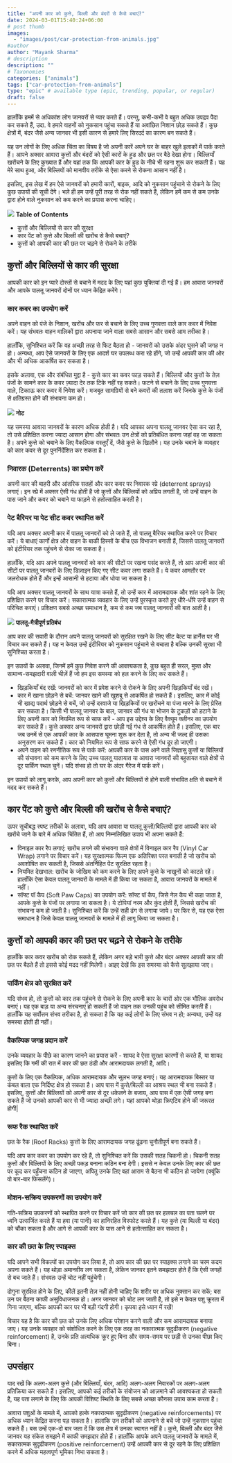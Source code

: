 ```yaml
---
title: "अपनी कार को कुत्ते, बिल्ली और बंदरों से कैसे बचाएं?"
date: 2024-03-01T15:40:24+06:00
# post thumb
images:
  - "images/post/car-protection-from-animals.jpg"
#author
author: "Mayank Sharma"
# description
description: ""
# Taxonomies
categories: ["animals"]
tags: ["car-protection-from-animals"]
type: "epic" # available type (epic, trending, popular, or regular)
draft: false
---
```


हालाँकि हममें से अधिकांश लोग जानवरों से प्यार करते हैं। परन्तु, कभी-कभी वे बहुत अधिक उपद्रव पैदा कर सकते हैं, उदा. वे हमारे वाहनों को नुकसान पहुंचा सकते हैं या अवांछित निशान छोड़ सकते हैं। कुछ क्षेत्रों में, बंदर जैसे अन्य जानवर भी इसी कारण से हमारे लिए सिरदर्द का कारण बन सकते हैं।

यह उन लोगों के लिए अधिक चिंता का विषय है जो अपनी कारें अपने घर के बाहर खुले इलाकों में पार्क करते हैं। आपने अक्सर आवारा कुत्तों और बंदरों को ऐसी कारों के हुड और छत पर बैठे देखा होगा। बिल्लियाँ खरोंचने के लिए कुख्यात हैं और यहां तक कि आपकी कार के हुड के नीचे भी रहना शुरू कर सकती हैं। यह मेरे साथ हुआ, और बिल्लियों को मानवीय तरीके से ऐसा करने से रोकना आसान नहीं है।

इसलिए, इस लेख में हम ऐसे जानवरों को हमारी कारों, बाइक, आदि को नुकसान पहुंचाने से रोकने के लिए कुछ उपायों की सूची देंगे। भले ही हम उन्हें पूरी तरह से रोक नहीं सकते हैं, लेकिन हमें कम से कम उनके द्वारा होने वाले नुकसान को कम करने का प्रयास करना चाहिए।

<div class="toc-mak">
<img src="../../../images/pencil.png">
<b>Table of Contents</b>
<ul>
<li>कुत्तों और बिल्लियों से कार की सुरक्षा</li>
<li>कार पेंट को कुत्ते और बिल्ली की खरोंच से कैसे बचाएं?</li>
<li>कुत्तों को आपकी कार की छत पर चढ़ने से रोकने के तरीके</li>
</ul>
</div>

## कुत्तों और बिल्लियों से कार की सुरक्षा

आपकी कार को इन प्यारे दोस्तों से बचाने में मदद के लिए यहां कुछ युक्तियां दी गई हैं। हम आवारा जानवरों और आपके पालतू जानवरों दोनों पर ध्यान केंद्रित करेंगे।

### कार कवर का उपयोग करें

अपने वाहन को पंजे के निशान, खरोंच और फर से बचाने के लिए उच्च गुणवत्ता वाले कार कवर में निवेश करें। यह संभवतः वाहन मालिकों द्वारा अपनाया जाने वाला सबसे आसान और सबसे आम तरीका है।

हालाँकि, सुनिश्चित करें कि वह अच्छी तरह से फिट बैठता हो - जानवरों को उसके अंदर घुसने की जगह न हो। अन्यथा, आप ऐसे जानवरों के लिए एक आदर्श घर उपलब्ध करा रहे होंगे, जो उन्हें आपकी कार की ओर और भी अधिक आकर्षित कर सकता है।

इसके अलावा, एक और संबंधित मुद्दा है - कुत्ते कार का कवर फाड़ सकते हैं। बिल्लियों और कुत्तों के तेज़ पंजों के सामने कार के कवर ज़्यादा देर तक टिके नहीं रह सकते। फटने से बचाने के लिए उच्च गुणवत्ता वाले, टिकाऊ कार कवर में निवेश करें। मजबूत सामग्रियों से बने कवरों की तलाश करें जिनके कुत्ते के पंजों से क्षतिग्रस्त होने की संभावना कम हो।

<div class="toc-mak">
  <img src="../../../images/pencil.png">
  <b>नोट</b><br>

यह समस्या आवारा जानवरों के कारण अधिक होती है। यदि आपका अपना पालतू जानवर ऐसा कर रहा है, तो उसे प्रशिक्षित करना ज्यादा आसान होगा और संभवतः उन क्षेत्रों को प्रतिबंधित करना जहां वह जा सकता है। अपने कुत्ते को चबाने के लिए वैकल्पिक वस्तुएँ दें, जैसे कुत्ते के खिलौने। यह उनके चबाने के व्यवहार को कार कवर से दूर पुनर्निर्देशित कर सकता है।
</div>

### निवारक (Deterrents) का प्रयोग करें

अपनी कार की बाहरी और आंतरिक सतहों और कार कवर पर निवारक स्प्रे (deterrent sprays) लगाएं। इन स्प्रे में अक्सर ऐसी गंध होती है जो कुत्तों और बिल्लियों को अप्रिय लगती है, जो उन्हें वाहन के पास जाने और कवर को चबाने या फाड़ने से हतोत्साहित करती है।

<!-- रिकारो कुत्ता विकर्षक कार कवर (recaro dog repellent car cover) -->

### पेट बैरियर या पेट सीट कवर स्थापित करें

यदि आप अक्सर अपनी कार में पालतू जानवरों को ले जाते हैं, तो पालतू बैरियर स्थापित करने पर विचार करें। ये बाधाएं कार्गो क्षेत्र और वाहन के बाकी हिस्सों के बीच एक विभाजन बनाती हैं, जिससे पालतू जानवरों को इंटीरियर तक पहुंचने से रोका जा सकता है।

हालाँकि, यदि आप अपने पालतू जानवरों को कार की सीटों पर रखना पसंद करते हैं, तो आप अपनी कार की सीटों पर पालतू जानवरों के लिए डिज़ाइन किए गए सीट कवर लगा सकते हैं। ये कवर आमतौर पर जलरोधक होते हैं और इन्हें आसानी से हटाया और धोया जा सकता है।

यदि आप अक्सर पालतू जानवरों के साथ यात्रा करते हैं, तो उन्हें कार में आरामदायक और शांत रहने के लिए प्रशिक्षित करने पर विचार करें। सकारात्मक व्यवहार के लिए उन्हें पुरस्कृत करते हुए धीरे-धीरे उन्हें वाहन से परिचित कराएं। प्रशिक्षण सबसे अच्छा समाधान है, कम से कम जब पालतू जानवरों की बात आती है।

<div class="toc-mak">
  <img src="../../../images/pencil.png">
  <b>पालतू-मैत्रीपूर्ण प्रतिबंध</b><br>

आप कार की सवारी के दौरान अपने पालतू जानवरों को सुरक्षित रखने के लिए सीट बेल्ट या हार्नेस पर भी विचार कर सकते हैं। यह न केवल उन्हें इंटीरियर को नुकसान पहुंचाने से बचाता है बल्कि उनकी सुरक्षा भी सुनिश्चित करता है।
</div>

इन उपायों के अलावा, जिनमें हमें कुछ निवेश करने की आवश्यकता है, कुछ बहुत ही सरल, मुफ़्त और सामान्य-समझदारी वाली चीज़ें हैं जो हम इस समस्या को हल करने के लिए कर सकते हैं।
* खिड़कियाँ बंद रखें: जानवरों को कार में प्रवेश करने से रोकने के लिए अपनी खिड़कियाँ बंद रखें।
* कार में खाना छोड़ने से बचें: जानवर खाने की खुशबू से आकर्षित हो सकते हैं। इसलिए, कार में कोई भी खाद्य पदार्थ छोड़ने से बचें, जो उन्हें दरवाजे या खिड़कियों पर खरोंचने या पंजा मारने के लिए प्रेरित कर सकता है। किसी भी पालतू जानवर के बाल, जानवर की गंध या भोजन के टुकड़ों को हटाने के लिए अपनी कार को नियमित रूप से साफ करें - आप इस उद्देश्य के लिए वैक्यूम क्लीनर का उपयोग कर सकते हैं। कुत्ते अक्सर अन्य जानवरों द्वारा छोड़ी गई गंध से आकर्षित होते हैं। इसलिए, एक बार जब उनमें से एक आपकी कार के आसपास घूमना शुरू कर देता है, तो अन्य भी जल्द ही उसका अनुसरण कर सकते हैं। कार को नियमित रूप से साफ करने से ऐसी गंध दूर हो जाएगी।
* अपने वाहन को रणनीतिक रूप से पार्क करें: आपकी कार के पास आने वाले जिज्ञासु कुत्तों या बिल्लियों की संभावना को कम करने के लिए उच्च पालतू यातायात या आवारा जानवरों की बहुतायत वाले क्षेत्रों से दूर पार्किंग स्थल चुनें। यदि संभव हो तो घर के अंदर गैरेज में पार्क करें।

इन उपायों को लागू करके, आप अपनी कार को कुत्तों और बिल्लियों से होने वाली संभावित क्षति से बचाने में मदद कर सकते हैं।


## कार पेंट को कुत्ते और बिल्ली की खरोंच से कैसे बचाएं?

ऊपर सूचीबद्ध स्पष्ट तरीकों के अलावा, यदि आप आवारा या पालतू कुत्तों/बिल्लियों द्वारा आपकी कार को खरोंचे जाने के बारे में अधिक चिंतित हैं, तो आप निम्नलिखित उपाय भी अपना सकते हैं:
* विनाइल कार रैप लगाएं: खरोंच लगने की संभावना वाले क्षेत्रों में विनाइल कार रैप (Vinyl Car Wrap) लगाने पर विचार करें। यह सुरक्षात्मक फिल्म एक अतिरिक्त परत बनाती है जो खरोंच को अवशोषित कर सकती है, जिससे अंतर्निहित पेंट सुरक्षित रहता है।
* नियमित देखभाल: खरोंच के जोखिम को कम करने के लिए अपने कुत्ते के नाखूनों को काटते रहें। हालाँकि ऐसा केवल पालतू जानवरों के मामले में ही किया जा सकता है, आवारा जानवरों के मामले में नहीं।
* सॉफ्ट पॉ कैप (Soft Paw Caps) का उपयोग करें: सॉफ्ट पॉ कैप, जिसे नेल कैप भी कहा जाता है, आपके कुत्ते के पंजों पर लगाया जा सकता है। ये टोपियां नरम और कुंद होती हैं, जिससे खरोंच की संभावना कम हो जाती है। सुनिश्चित करें कि उन्हें सही ढंग से लगाया जाये। पर फिर से, यह एक ऐसा समाधान है जिसे केवल पालतू जानवरों के मामले में ही लागू किया जा सकता है।


## कुत्तों को आपकी कार की छत पर चढ़ने से रोकने के तरीके

हालाँकि कार कवर खरोंच को रोक सकते हैं, लेकिन अगर बड़े भारी कुत्ते और बंदर अक्सर आपकी कार की छत पर बैठते हैं तो इससे कोई मदद नहीं मिलेगी। आइए देखें कि इस समस्या को कैसे सुलझाया जाए।

### पार्किंग क्षेत्र को सुरक्षित करें

यदि संभव हो, तो कुत्तों को कार तक पहुंचने से रोकने के लिए अपनी कार के चारों ओर एक भौतिक अवरोध बनाएं। यह एक बाड़ या अन्य संरचनाएं हो सकती हैं जो वाहन तक उनकी पहुंच को सीमित करती हैं। हालाँकि यह सर्वोत्तम संभव तरीका है, हो सकता है कि यह कई लोगों के लिए संभव न हो; अन्यथा, उन्हें यह समस्या होती ही नहीं।

### वैकल्पिक जगह प्रदान करें

उनके व्यवहार के पीछे का कारण जानने का प्रयास करें - शायद वे ऐसा सुरक्षा कारणों से करते हैं, या शायद इसलिए कि गर्मी की रात में कार की छत ठंडी और आरामदायक लगती है, आदि।

कुत्तों के लिए एक वैकल्पिक, अधिक आरामदायक और सुलभ जगह बनाएं। यह आरामदायक बिस्तर या कंबल वाला एक निर्दिष्ट क्षेत्र हो सकता है। आप पास में कुत्ते/बिल्ली का आश्रय स्थल भी बना सकते हैं। इसलिए, कुत्तों और बिल्लियों को अपनी कार से दूर धकेलने के बजाय, आप पास में एक ऐसी जगह बना सकते हैं जो उनको आपकी कार से भी ज्यादा अच्छी लगे। यहां आपको थोड़ा क्रिएटिव होने की जरूरत होगी| 

### रूफ रैक स्थापित करें

छत के रैक (Roof Racks) कुत्तों के लिए आरामदायक जगह ढूंढना चुनौतीपूर्ण बना सकते हैं। 

यदि आप कार कवर का उपयोग कर रहे हैं, तो सुनिश्चित करें कि उसकी सतह चिकनी हो। चिकनी सतह कुत्तों और बिल्लियों के लिए अच्छी पकड़ बनाना कठिन बना देगी। इससे न केवल उनके लिए कार की छत पर कूद कर पहुँचना कठिन हो जाएगा, अपितु उनके लिए वहां आराम से बैठना भी कठिन हो जायेगा (क्यूंकि वो बार-बार फिसलेंगे)।

### मोशन-सक्रिय उपकरणों का उपयोग करें

गति-सक्रिय उपकरणों को स्थापित करने पर विचार करें जो कार की छत पर हलचल का पता चलने पर ध्वनि उत्सर्जित करते हैं या हवा (या पानी) का हानिरहित विस्फोट करते हैं। यह कुत्ते (या बिल्ली या बंदर) को चौंका सकता है और आगे से आपकी कार के पास आने से हतोत्साहित कर सकता है।

### कार की छत के लिए स्पाइक्स

यदि आपने सभी विकल्पों का उपयोग कर लिया है, तो आप कार की छत पर स्पाइक्स लगाने का चरम कदम अपना सकते हैं। यह थोड़ा अमानवीय लग सकता है, लेकिन जानवर इतने समझदार होते हैं कि ऐसी जगहों से बच जाते हैं। संभवतः उन्हें चोट नहीं पहुंचेगी।

दोगुना सुरक्षित होने के लिए, कीलें इतनी तेज़ नहीं होनी चाहिए कि शरीर पर अधिक नुक्सान कर सकें; बस उन पर बैठना काफी असुविधाजनक हो। अगर जानवर को चोट लग जाती है, तो इसे न केवल पशु क्रूरता में गिना जाएगा, बल्कि आपकी कार पर भी बड़ी गंदगी होगी। कृपया इसे ध्यान में रखें!

विचार यह है कि कार की छत को उनके लिए अधिक परेशान करने वाली और कम आरामदायक बनाया जाए। यह उनके व्यवहार को संशोधित करने के लिए एक तरह का नकारात्मक सुदृढीकरण (negative reinforcement) है, उनके प्रति अत्यधिक क्रूर हुए बिना और समय-समय पर छड़ी से उनका पीछा किए बिना।


## उपसंहार 

याद रखें कि अलग-अलग कुत्ते (और बिल्लियाँ, बंदर, आदि) अलग-अलग निवारकों पर अलग-अलग प्रतिक्रिया कर सकते हैं। इसलिए, आपको कई तरीकों के संयोजन को आज़माने की आवश्यकता हो सकती है, यह पता लगाने के लिए कि आपकी विशिष्ट स्थिति के लिए सबसे अच्छा कौनसा उपाय काम करता है।

आवारा पशुओं के मामले में, आपको हल्के नकारात्मक सुदृढीकरण (negative reinforcements) पर अधिक ध्यान केंद्रित करना पड़ सकता है। हालांकि उन तरीकों को अपनाने से बचें जो उन्हें नुकसान पहुंचा सकते हैं। बस उन्हें एक-दो बार जता दें कि उस क्षेत्र में उनका स्वागत नहीं है। कुत्ते, बिल्ली और बंदर जैसे जानवर यह संकेत समझने में काफी समझदार होते हैं। हालाँकि आपके अपने पालतू जानवरों के मामले में, सकारात्मक सुदृढीकरण (positive reinforcement) उन्हें आपकी कार से दूर रहने के लिए प्रशिक्षित करने में अधिक महत्वपूर्ण भूमिका निभा सकता है।
